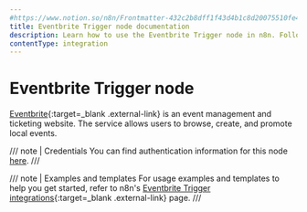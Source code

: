 ```yaml
---
#https://www.notion.so/n8n/Frontmatter-432c2b8dff1f43d4b1c8d20075510fe4
title: Eventbrite Trigger node documentation
description: Learn how to use the Eventbrite Trigger node in n8n. Follow technical documentation to integrate Eventbrite Trigger node into your workflows.
contentType: integration
---
```


# Eventbrite Trigger node

[Eventbrite](https://www.eventbrite.com/){:target=_blank .external-link} is an event management and ticketing website. The service allows users to browse, create, and promote local events.

/// note | Credentials
You can find authentication information for this node [here](/integrations/builtin/credentials/eventbrite/).
///

///  note  | Examples and templates
For usage examples and templates to help you get started, refer to n8n's [Eventbrite Trigger integrations](https://n8n.io/integrations/eventbrite-trigger/){:target=_blank .external-link} page.
///

